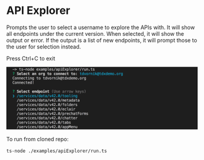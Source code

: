 # API Explorer

Prompts the user to select a username to explore the APIs with. It will show all endpoints under the current version. When selected, it will show the output or error. If the output is a list of new endpoints, it will prompt those to the user for selection instead.

Press Ctrl+C to exit

![API Explorer](./example.png)

To run from cloned repo:

```
ts-node ./examples/apiExplorer/run.ts
```
